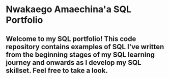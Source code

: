 # Nwakaego Amaechina'a SQL Portfolio

## Welcome to my SQL portfolio! This code repository contains examples of SQL I've written from the beginning stages of my SQL learning journey and onwards as I develop my SQL skillset. Feel free to take a look.
